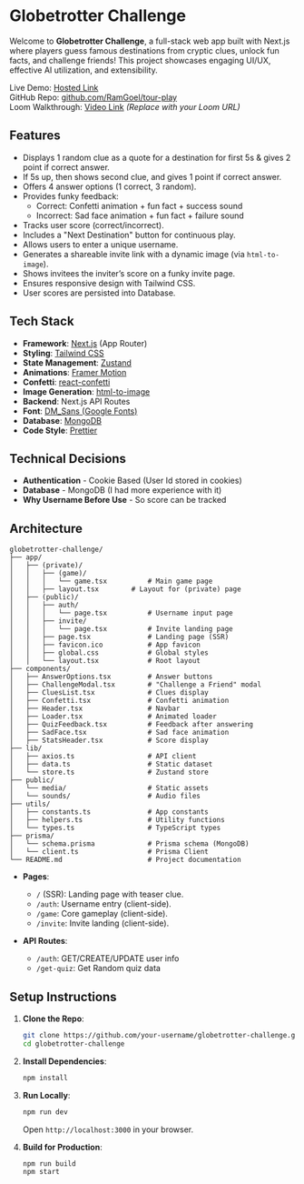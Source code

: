 # Globetrotter Challenge

Welcome to **Globetrotter Challenge**, a full-stack web app built with Next.js where players guess famous destinations from cryptic clues, unlock fun facts, and challenge friends! This project showcases engaging UI/UX, effective AI utilization, and extensibility.

Live Demo: [Hosted Link](https://tour-play.vercel.app/) <br/>
GitHub Repo: [github.com/RamGoel/tour-play](https://github.com/RamGoel/tour-play) <br/>
Loom Walkthrough: [Video Link](#) _(Replace with your Loom URL)_

## Features

- Displays 1 random clue as a quote for a destination for first 5s & gives 2 point if correct answer.
- If 5s up, then shows second clue, and gives 1 point if correct answer.
- Offers 4 answer options (1 correct, 3 random).
- Provides funky feedback:
  - Correct: Confetti animation + fun fact + success sound
  - Incorrect: Sad face animation + fun fact + failure sound
- Tracks user score (correct/incorrect).
- Includes a "Next Destination" button for continuous play.
- Allows users to enter a unique username.
- Generates a shareable invite link with a dynamic image (via `html-to-image`).
- Shows invitees the inviter’s score on a funky invite page.
- Ensures responsive design with Tailwind CSS.
- User scores are persisted into Database.

## Tech Stack

- **Framework**: [Next.js](https://nextjs.org/) (App Router)
- **Styling**: [Tailwind CSS](https://tailwindcss.com/)
- **State Management**: [Zustand](https://zustand-demo.pmnd.rs/)
- **Animations**: [Framer Motion](https://www.framer.com/motion/)
- **Confetti**: [react-confetti](https://www.npmjs.com/package/react-confetti)
- **Image Generation**: [html-to-image](https://www.npmjs.com/package/html-to-image)
- **Backend**: Next.js API Routes
- **Font**: [DM_Sans (Google Fonts)](https://fonts.google.com/specimen/DM_Sans)
- **Database**: [MongoDB](https://www.mongodb.com/)
- **Code Style**: [Prettier](https://prettier.io/)

## Technical Decisions

- **Authentication** - Cookie Based (User Id stored in cookies)
- **Database** - MongoDB (I had more experience with it)
- **Why Username Before Use** - So score can be tracked

## Architecture

```
globetrotter-challenge/
├── app/
│   ├── (private)/
│   │   ├── (game)/
│   │   │   └── game.tsx          # Main game page
│   │   ├── layout.tsx        # Layout for (private) page
│   ├── (public)/
│   │   ├── auth/
│   │   │   └── page.tsx          # Username input page
│   │   ├── invite/
│   │   │   └── page.tsx          # Invite landing page
│   │   ├── page.tsx              # Landing page (SSR)
│   │   ├── favicon.ico           # App favicon
│   │   ├── global.css            # Global styles
│   │   └── layout.tsx            # Root layout
├── components/
│   ├── AnswerOptions.tsx         # Answer buttons
│   ├── ChallengeModal.tsx        # "Challenge a Friend" modal
│   ├── CluesList.tsx             # Clues display
│   ├── Confetti.tsx              # Confetti animation
│   ├── Header.tsx                # Navbar
│   ├── Loader.tsx                # Animated loader
│   ├── QuizFeedback.tsx          # Feedback after answering
│   ├── SadFace.tsx               # Sad face animation
│   ├── StatsHeader.tsx           # Score display
├── lib/
│   ├── axios.ts                  # API client
│   ├── data.ts                   # Static dataset
│   └── store.ts                  # Zustand store
├── public/
│   └── media/                    # Static assets
│   └── sounds/                   # Audio files
├── utils/
│   ├── constants.ts              # App constants
│   ├── helpers.ts                # Utility functions
│   └── types.ts                  # TypeScript types
├── prisma/
│   └── schema.prisma             # Prisma schema (MongoDB)
│   └── client.ts                 # Prisma Client
└── README.md                     # Project documentation
```

- **Pages**:

  - `/` (SSR): Landing page with teaser clue.
  - `/auth`: Username entry (client-side).
  - `/game`: Core gameplay (client-side).
  - `/invite`: Invite landing (client-side).

- **API Routes**:
  - `/auth`: GET/CREATE/UPDATE user info
  - `/get-quiz`: Get Random quiz data

## Setup Instructions

1. **Clone the Repo**:

   ```bash
   git clone https://github.com/your-username/globetrotter-challenge.git
   cd globetrotter-challenge
   ```

2. **Install Dependencies**:

   ```bash
   npm install
   ```

3. **Run Locally**:

   ```bash
   npm run dev
   ```

   Open `http://localhost:3000` in your browser.

4. **Build for Production**:
   ```bash
   npm run build
   npm start
   ```
